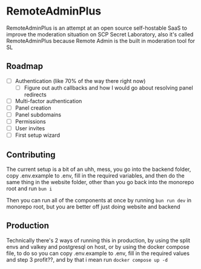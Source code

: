 # RemoteAdminPlus

RemoteAdminPlus is an attempt at an open source self-hostable SaaS to improve the moderation situation on SCP Secret Laboratory, also it's called RemoteAdminPlus because Remote Admin is the built in moderation tool for SL

## Roadmap
- [ ] Authentication (like 70% of the way there right now)
  - [ ] Figure out auth callbacks and how I would go about resolving panel redirects
- [ ] Multi-factor authentication
- [ ] Panel creation
- [ ] Panel subdomains
- [ ] Permissions
- [ ] User invites
- [ ] First setup wizard

## Contributing

The current setup is a bit of an uhh, mess, you go into the backend folder, copy .env.example to .env, fill in the required variables, and then do the same thing in the website folder, other than you go back into the monorepo root and run `bun i`

Then you can run all of the components at once by running `bun run dev` in monorepo root, but you are better off just doing website and backend

## Production

Technically there's 2 ways of running this in production, by using the split envs and valkey and postgresql on host, or by using the docker compose file, to do so you can copy .env.example to .env, fill in the required values and step 3 profit??, and by that i mean run `docker compose up -d`